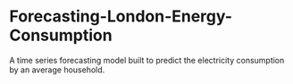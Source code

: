 # Forecasting-London-Energy-Consumption
A time series forecasting model built to predict the electricity consumption by an average household.
